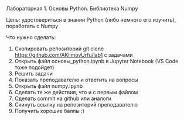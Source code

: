 Лабораторная 1. Основы Python. Библиотека Numpy

Цель: удостовериться в знании Python (либо немного его изучить), поработать с Numpy

Что нужно сделать:
1. Скопировать репозиторий git clone https://github.com/AKlimovUrfu/lab1 с задачами
2. Открыть файл основы_python.ipynb в Jupyter Notebook (VS Code тоже подойдет)
3. Решить задачи
4. Показать преподавателю и ответить на вопросы
5. Открыть файл numpy.ipynb
6. Сделать те же действия, что и с первым файлом
7. Сделать commit на github или аналоги
8. Скинуть ссылку на репозиторий преподавателю
9. Получить хорошие баллы :)